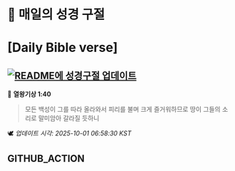# 🙏 매일의 성경 구절
# [Daily Bible verse]
## [![README에 성경구절 업데이트](https://github.com/DONGSUKA/first_test/actions/workflows/update-readme-bible.yml/badge.svg)](https://github.com/DONGSUKA/first_test/actions/workflows/update-readme-bible.yml)
<!-- START_BIBLE_VERSE -->
📖 **열왕기상 1:40**
> 모든 백성이 그를 따라 올라와서 피리를 불며 크게 즐거워하므로 땅이 그들의 소리로 말미암아 갈라질 듯하니

🕊️ _업데이트 시각: 2025-10-01 06:58:30 KST_
  <!-- END_BIBLE_VERSE -->
## GITHUB_ACTION
